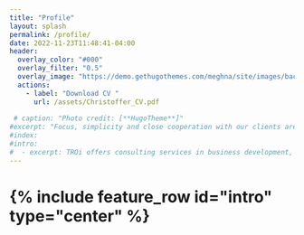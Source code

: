 ```yaml
---
title: "Profile"
layout: splash
permalink: /profile/
date: 2022-11-23T11:48:41-04:00
header:
  overlay_color: "#000"
  overlay_filter: "0.5"
  overlay_image: "https://demo.gethugothemes.com/meghna/site/images/backgrounds/hero-area.jpg"
  actions:
    - label: "Download CV "
      url: /assets/Christoffer_CV.pdf
 
 # caption: "Photo credit: [**HugoTheme**]"
#excerpt: "Focus, simplicity and close cooperation with our clients are the basis for creating practical solutions that have a real effect for our clients and their customers."
#index:
#intro: 
#  - excerpt: TROi offers consulting services in business development, digitalization, Enterprise and solution architecture with a focus on customer value, quality and efficiency.
---
```


# {% include feature_row id="intro" type="center" %}
